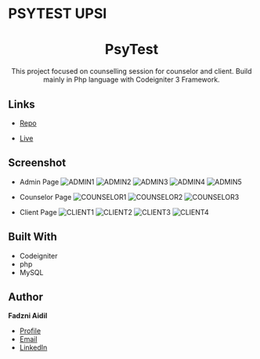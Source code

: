 # PSYTEST UPSI


<h1 align="center">PsyTest</h1>

<p align="center">This project focused on counselling session for counselor and client. Build mainly in Php language with Codeigniter 3 Framework.</p>

## Links

- [Repo](https://github.com/fadzniaidil/psytest "imawa Repo")

- [Live](<https://psytestdev.000webhostapp.com/> "Live View")

## Screenshot
- Admin Page
![ADMIN1](https://github.com/fadzniaidil/image/blob/main/psytest/file1.png)
![ADMIN2](https://github.com/fadzniaidil/image/blob/main/psytest/file10.png)
![ADMIN3](https://github.com/fadzniaidil/image/blob/main/psytest/file11.png)
![ADMIN4](https://github.com/fadzniaidil/image/blob/main/psytest/file12.png)
![ADMIN5](https://github.com/fadzniaidil/image/blob/main/psytest/file13.png)

- Counselor Page
![COUNSELOR1](https://github.com/fadzniaidil/image/blob/main/psytest/file7.png)
![COUNSELOR2](https://github.com/fadzniaidil/image/blob/main/psytest/file8.png)
![COUNSELOR3](https://github.com/fadzniaidil/image/blob/main/psytest/file9.png)

- Client Page
![CLIENT1](https://github.com/fadzniaidil/image/blob/main/psytest/file3.png)
![CLIENT2](https://github.com/fadzniaidil/image/blob/main/psytest/file4.png)
![CLIENT3](https://github.com/fadzniaidil/image/blob/main/psytest/file5.png)
![CLIENT4](https://github.com/fadzniaidil/image/blob/main/psytest/file6.png)





## Built With

- Codeigniter
- php
- MySQL


## Author

**Fadzni Aidil**

- [Profile](https://github.com/fadzniaidil "Fadzni Aidil")
- [Email](mailto:aidilfadzni@gmail.com?subject=Hi "Hi!")
- [LinkedIn](https://www.linkedin.com/in/aidilfadzni/ "Fadzni Aidil")



